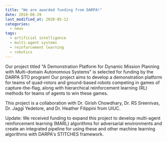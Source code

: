 ```yaml
---
title: "We are awarded funding from DARPA!"
date: 2018-08-29
last_modified_at: 2020-05-12
categories:
  - news
tags:
  - artificial intelligence
  - multi-agent systems
  - reinforcement learning
  - robotics
---
```


Our project titled "A Demonstration Platform for Dynamic Mission Planning with Multi-domain Autonomous Systems" is selected for funding by the DARPA STO program! Our project aims to develop a demonstration platform for teams of quad-rotors and ground-based robots competing in games of capture-the-flag, along with hierarchical reinforcement learning (RL) methods for teams of agents to win these games.

This project is a collaboration with Dr. Girish Chowdhary, Dr. RS Sreenivas, Dr. Jaggi Yedetore, and Dr. Heather Filippini from UIUC.

Update: We received funding to expand this project to develop multi-agent reinforcement learning (MARL) algorithms for adversarial environments and create an integrated pipeline for using these and other machine learning algorithms with DARPA's STITCHES framework.